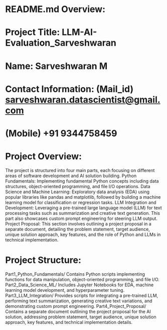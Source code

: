# README.md Overview:
# Project Title: LLM-AI-Evaluation_Sarveshwaran
# Name: Sarveshwaran M
# Contact Information: (Mail_id) sarveshwaran.datascientist@gmail.com
#                      (Mobile) +91 9344758459

# Project Overview: 
  The project is structured into four main parts, each focusing on different areas of software development and AI solution building.
Python Fundamentals: Implementing fundamental Python concepts including data structures, object-oriented programming, and file I/O operations.
Data Science and Machine Learning: Exploratory data analysis (EDA) using popular libraries like pandas and matplotlib, followed by building a machine learning model for classification or regression tasks.
LLM Integration and Development: Leveraging a pre-trained large language model (LLM) for text processing tasks such as summarization and creative text generation. This part also showcases custom prompt engineering for steering LLM output.
Project Proposal: This section involves outlining a project proposal in a separate document, detailing the problem statement, target audience, unique solution approach, key features, and the role of Python and LLMs in technical implementation.

# Project Structure:

Part1_Python_Fundamentals/
    Contains Python scripts implementing functions for data manipulation, object-oriented programming, and file I/O.
Part2_Data_Science_ML/
    Includes Jupyter Notebooks for EDA, machine learning model development, and hyperparameter tuning.
Part3_LLM_Integration/
    Provides scripts for integrating a pre-trained LLM, performing text summarization, generating creative text variations, and demonstrating custom prompt engineering.
Part4_Project_Proposal/
    Contains a separate document outlining the project proposal for the AI solution, addressing problem statement, target audience, unique solution approach, key features, and technical implementation details.
